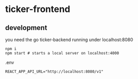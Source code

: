 # ticker-frontend

## development

you need the go ticker-backend running under localhost:8080
```
npm i
npm start # starts a local server on localhost:4000
```

.env
```
REACT_APP_API_URL="http://localhost:8080/v1"
```

